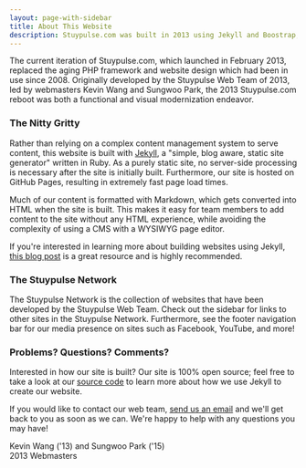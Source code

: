 ```yaml
---
layout: page-with-sidebar
title: About This Website
description: Stuypulse.com was built in 2013 using Jekyll and Boostrap, and the source code is available on Github.
---
```

The current iteration of Stuypulse.com, which launched in February 2013, replaced the aging PHP framework and website design which had been in use since 2008. Originally developed by the Stuypulse Web Team of 2013, led by webmasters Kevin Wang and Sungwoo Park, the 2013 Stuypulse.com reboot was both a functional and visual modernization endeavor.

### The Nitty Gritty
Rather than relying on a complex content management system to serve content, this website is built with [Jekyll](http://jekyllrb.com/), a "simple, blog aware, static site generator" written in Ruby. As a purely static site, no server-side processing is necessary after the site is initially built. Furthermore, our site is hosted on GitHub Pages, resulting in extremely fast page load times.

Much of our content is formatted with Markdown, which gets converted into HTML when the site is built. This makes it easy for team members to add content to the site without any HTML experience, while avoiding the complexity of using a CMS with a WYSIWYG page editor.

If you're interested in learning more about building websites using Jekyll, [this blog post](http://blog.controlgroup.com/2012/10/19/controlgroup-com-built-using-jekyll/) is a great resource and is highly recommended.

### The Stuypulse Network
The Stuypulse Network is the collection of websites that have been developed by the Stuypulse Web Team. Check out the sidebar for links to other sites in the Stuypulse Network. Furthermore, see the footer navigation bar for our media presence on sites such as Facebook, YouTube, and more!

### Problems? Questions? Comments?
Interested in how our site is built? Our site is 100% open source; feel free to take a look at our [source code](https://github.com/prog694/prog694.github.com) to learn more about how we use Jekyll to create our website.

If you would like to contact our web team, [send us an email](/contact/) and we'll get back to you as soon as we can. We're happy to help with any questions you may have!

Kevin Wang ('13) and Sungwoo Park ('15)  
2013 Webmasters
